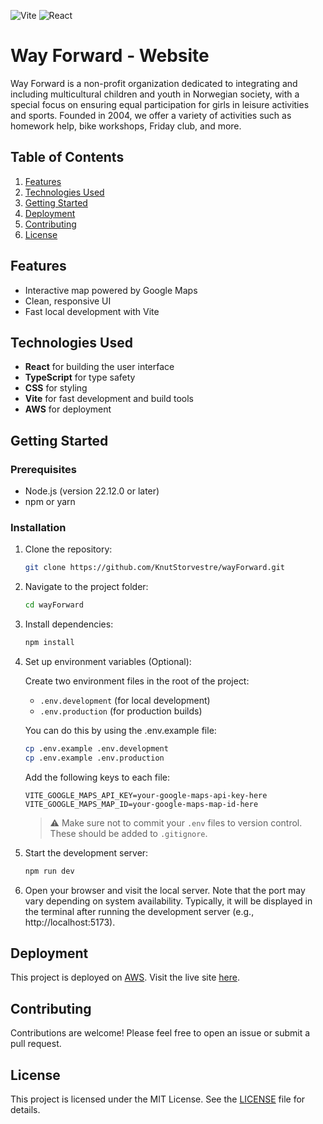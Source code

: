 ![Vite](https://img.shields.io/badge/built%20with-Vite-646CFF.svg?style=flat&logo=vite&logoColor=white)
![React](https://img.shields.io/badge/React-20232a?style=flat&logo=react&logoColor=61dafb)


# Way Forward - Website
Way Forward is a non-profit organization dedicated to integrating and including multicultural children and youth in Norwegian society, with a special focus on ensuring equal participation for girls in leisure activities and sports. Founded in 2004, we offer a variety of activities such as homework help, bike workshops, Friday club, and more.
## Table of Contents
1. [Features](#features)
2. [Technologies Used](#technologies-used)
3. [Getting Started](#getting-started)
4. [Deployment](#deployment)
5. [Contributing](#contributing)
6. [License](#license)

## Features
- Interactive map powered by Google Maps
- Clean, responsive UI
- Fast local development with Vite

## Technologies Used
- **React** for building the user interface
- **TypeScript** for type safety
- **CSS** for styling
- **Vite** for fast development and build tools
- **AWS** for deployment

## Getting Started

### Prerequisites
- Node.js (version 22.12.0 or later)
- npm or yarn

### Installation
1. Clone the repository:

   ```bash
   git clone https://github.com/KnutStorvestre/wayForward.git
   ```

2. Navigate to the project folder:

   ```bash
   cd wayForward
   ```

3. Install dependencies:

   ```bash
   npm install
   ```

4. Set up environment variables (Optional):

    Create two environment files in the root of the project:

    * `.env.development` (for local development)
    * `.env.production` (for production builds)

    You can do this by using the .env.example file:

    ```bash
    cp .env.example .env.development
    cp .env.example .env.production
    ```

    Add the following keys to each file:

    ```env
    VITE_GOOGLE_MAPS_API_KEY=your-google-maps-api-key-here
    VITE_GOOGLE_MAPS_MAP_ID=your-google-maps-map-id-here
    ```

    > ⚠️ Make sure not to commit your `.env` files to version control. These should be added to `.gitignore`.

5. Start the development server:

   ```bash
   npm run dev
   ```

6. Open your browser and visit the local server. Note that the port may vary depending on system availability. Typically, it will be displayed in the terminal after running the development server (e.g., http://localhost:5173).


## Deployment
This project is deployed on [AWS](https://aws.amazon.com/). Visit the live site [here](https://www.wayforward.no/).

## Contributing
Contributions are welcome! Please feel free to open an issue or submit a pull request.

## License
This project is licensed under the MIT License. See the [LICENSE](LICENSE) file for details.